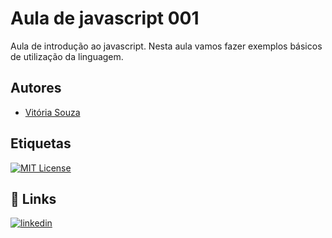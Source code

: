 
# Aula de javascript 001

Aula de introdução ao javascript. Nesta aula vamos fazer exemplos básicos de utilização da linguagem.

## Autores

- [Vitória Souza](https://www.github.com/vitoriaosouza11)


## Etiquetas

[![MIT License](https://img.shields.io/badge/License-MIT-green.svg)](https://choosealicense.com/licenses/mit/)


## 🔗 Links

[![linkedin](https://img.shields.io/badge/linkedin-0A66C2?style=for-the-badge&logo=linkedin&logoColor=white)](https://www.linkedin.com/)


